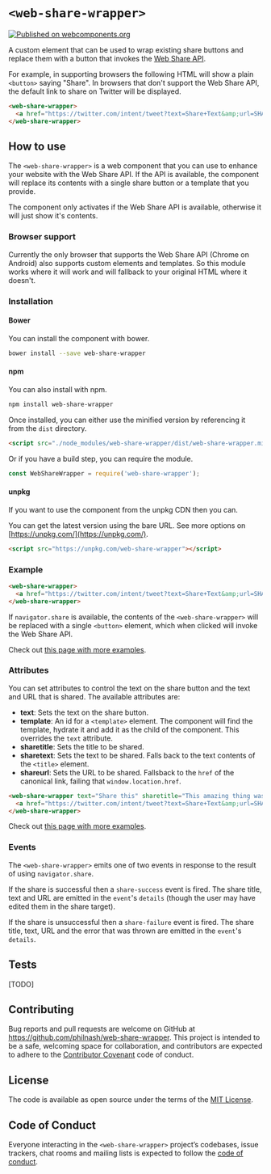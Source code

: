 # `<web-share-wrapper>`

[![Published on webcomponents.org](https://img.shields.io/badge/webcomponents.org-published-blue.svg)](https://www.webcomponents.org/element/philnash/web-share-wrapper)

A custom element that can be used to wrap existing share buttons and replace them with a button that invokes the [Web Share API](https://philna.sh/blog/2017/03/14/the-web-share-api/).

For example, in supporting browsers the following HTML will show a plain `<button>` saying "Share". In browsers that don't support the Web Share API, the default link to share on Twitter will be displayed.

```html
<web-share-wrapper>
  <a href="https://twitter.com/intent/tweet?text=Share+Text&amp;url=SHARE_URL">Share on Twitter</a>
</web-share-wrapper>
```

## How to use

The `<web-share-wrapper>` is a web component that you can use to enhance your website with the Web Share API. If the API is available, the component will replace its contents with a single share button or a template that you provide.

The component only activates if the Web Share API is available, otherwise it will just show it's contents.

### Browser support

Currently the only browser that supports the Web Share API (Chrome on Android) also supports custom elements and templates. So this module works where it will work and will fallback to your original HTML where it doesn't.

### Installation

#### Bower

You can install the component with bower.

```bash
bower install --save web-share-wrapper
```

#### npm

You can also install with npm.

```bash
npm install web-share-wrapper
```

Once installed, you can either use the minified version by referencing it from the `dist` directory.

```html
<script src="./node_modules/web-share-wrapper/dist/web-share-wrapper.min.js"></script>
```

Or if you have a build step, you can require the module.

```javascript
const WebShareWrapper = require('web-share-wrapper');
```

#### unpkg

If you want to use the component from the unpkg CDN then you can.

You can get the latest version using the bare URL. See more options on [https://unpkg.com/](https://unpkg.com/).

```html
<script src="https://unpkg.com/web-share-wrapper"></script>
```

### Example

```html
<web-share-wrapper>
  <a href="https://twitter.com/intent/tweet?text=Share+Text&amp;url=SHARE_URL">Share on Twitter</a>
</web-share-wrapper>
```

If `navigator.share` is available, the contents of the `<web-share-wrapper>` will be replaced with a single `<button>` element, which when clicked will invoke the Web Share API.

Check out [this page with more examples](https://philnash.github.io/web-share-wrapper).

### Attributes

You can set attributes to control the text on the share button and the text and URL that is shared. The available attributes are:

- **text**: Sets the text on the share button.
- **template**: An id for a `<template>` element. The component will find the template, hydrate it and add it as the child of the component. This overrides the `text` attribute.
- **sharetitle**: Sets the title to be shared.
- **sharetext**: Sets the text to be shared. Falls back to the text contents of the `<title>` element.
- **shareurl**: Sets the URL to be shared. Fallsback to the `href` of the canonical link, failing that `window.location.href`.

```html
<web-share-wrapper text="Share this" sharetitle="This amazing thing was shared" sharetext="You should really click on the link to learn more" shareurl="http://example.com/amazing">
  <a href="https://twitter.com/intent/tweet?text=Share+Text&amp;url=SHARE_URL">Share on Twitter</a>
</web-share-wrapper>
```

Check out [this page with more examples](https://philnash.github.io/web-share-wrapper).

### Events

The `<web-share-wrapper>` emits one of two events in response to the result of using `navigator.share`.

If the share is successful then a `share-success` event is fired. The share title, text and URL are emitted in the `event`'s `details` (though the user may have edited them in the share target).

If the share is unsuccessful then a `share-failure` event is fired. The share title, text, URL and the error that was thrown are emitted in the `event`'s `details`.

## Tests

[TODO]

## Contributing

Bug reports and pull requests are welcome on GitHub at https://github.com/philnash/web-share-wrapper. This project is intended to be a safe, welcoming space for collaboration, and contributors are expected to adhere to the [Contributor Covenant](http://contributor-covenant.org/) code of conduct.

## License

The code is available as open source under the terms of the [MIT License](https://opensource.org/licenses/MIT).

## Code of Conduct

Everyone interacting in the `<web-share-wrapper>` project’s codebases, issue trackers, chat rooms and mailing lists is expected to follow the [code of conduct](https://github.com/philnash/web-share-wrapper/blob/master/CODE_OF_CONDUCT.md).
